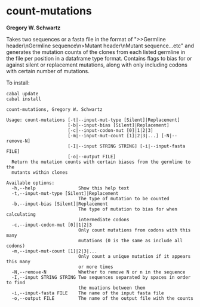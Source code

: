 # count-mutations

**Gregory W. Schwartz**

Takes two sequences or a  fasta file in the format of ">>Germline
header\nGermline sequence\n>Mutant header\nMutant sequence...etc" and generates
the mutation counts of the clones from each listed germline in the file per
position in a dataframe type format. Contains flags to bias for or against
silent or replacement mutations, along with only including codons with certain
number of mutations.

To install:
```
cabal update
cabal install
```

```
count-mutations, Gregory W. Schwartz

Usage: count-mutations [-t|--input-mut-type [Silent]|Replacement]
                       [-b|--input-bias [Silent]|Replacement]
                       [-c|--input-codon-mut [0]|1|2|3]
                       [-m|--input-mut-count [1]|2|3|...] [-N|--remove-N]
                       [-I|--input STRING STRING] [-i|--input-fasta FILE]
                       [-o|--output FILE]
  Return the mutation counts with certain biases from the germline to the
  mutants within clones

Available options:
  -h,--help                Show this help text
  -t,--input-mut-type [Silent]|Replacement
                           The type of mutation to be counted
  -b,--input-bias [Silent]|Replacement
                           The type of mutation to bias for when calculating
                           intermediate codons
  -c,--input-codon-mut [0]|1|2|3
                           Only count mutations from codons with this many
                           mutations (0 is the same as include all codons)
  -m,--input-mut-count [1]|2|3|...
                           Only count a unique mutation if it appears this many
                           or more times
  -N,--remove-N            Whether to remove N or n in the sequence
  -I,--input STRING STRING Two sequences separated by spaces in order to find
                           the muations between them
  -i,--input-fasta FILE    The name of the input fasta file
  -o,--output FILE         The name of the output file with the counts
```
